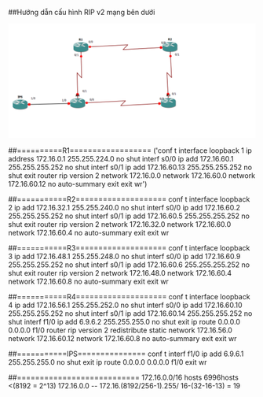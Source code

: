 ##Hướng dẫn cấu hình RIP v2 mạng bên dưới

![Settings Window](https://raw.githubusercontent.com/lemin2601/CCNA-GNS3/master/RIP-v2/screenshot.png)

##==========R1==================
('conf t
interface loopback 1
ip address 172.16.0.1 255.255.224.0
no shut
interf s0/0
ip add 172.16.60.1 255.255.255.252
no shut
interf s0/1
ip add 172.16.60.13 255.255.255.252
no shut
exit
router rip
version 2
network 172.16.0.0
network 172.16.60.0
network 172.16.60.12
no auto-summary
exit
exit
wr')

##===========R2====================
conf t
interface loopback 2
ip add 172.16.32.1 255.255.240.0
no shut
interf s0/0
ip add 172.16.60.2 255.255.255.252
no shut
interf s0/1
ip add 172.16.60.5 255.255.255.252
no shut
exit
router rip
version 2
network 172.16.32.0
network 172.16.60.0
network 172.16.60.4
no auto-summary
exit
exit
wr

##===========R3====================
conf t
interface loopback 3
ip add 172.16.48.1 255.255.248.0
no shut
interf s0/0
ip add 172.16.60.9 255.255.255.252
no shut
interf s0/1
ip add 172.16.60.6 255.255.255.252
no shut
exit
router rip
version 2
network 172.16.48.0
network 172.16.60.4
network 172.16.60.8
no auto-summary
exit
exit
wr

##===========R4====================
conf t
interface loopback 4
ip add 172.16.56.1 255.255.252.0
no shut
interf s0/0
ip add 172.16.60.10 255.255.255.252
no shut
interf s0/1
ip add 172.16.60.14 255.255.255.252
no shut
interf f1/0
ip add 6.9.6.2 255.255.255.0
no shut
exit
ip route 0.0.0.0 0.0.0.0 f1/0
router rip
version 2
redistribute static
network 172.16.56.0
network 172.16.60.12
network 172.16.60.8
no auto-summary
exit
exit
wr

##===========IPS===============
conf t
interf f1/0
ip add 6.9.6.1 255.255.255.0
no shut
exit
ip route 0.0.0.0 0.0.0.0 f1/0
exit
wr


##===========================
172.16.0.0/16
hosts 6996hosts <(8192 = 2^13)
172.16.0.0 -- 172.16.(8192/256-1).255/ 16-(32-16-13) = 19 



